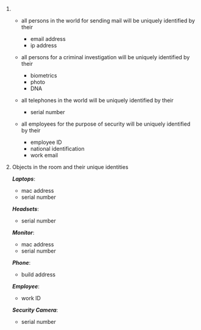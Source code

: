 1.  - all persons in the world for sending mail will be uniquely identified by their
        - email address
        - ip address

    - all persons for a criminal investigation will be uniquely identified by their
        - biometrics
        - photo
        - DNA

    - all telephones in the world will be uniquely identified by their
        - serial number
    
    - all employees for the purpose of security will be uniquely identified by their
        - employee ID
        - national identification
        - work email


2.  Objects in the room and their unique identities

    __*Laptops*__:
    - mac address
    - serial number

    __*Headsets*__:
    - serial number

    __*Monitor*__:
    - mac address
    - serial number

    __*Phone*__:
    - build address

    __*Employee*__:
    - work ID

    __*Security Camera*__:
    - serial number
